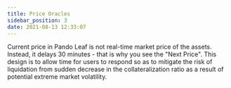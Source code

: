 ```yaml
---
title: Price Oracles
sidebar_position: 3
date: 2021-08-13 12:33:07
---
```


Current price in Pando Leaf is not real-time market price of the assets. Instead, it delays 30 minutes - that is why you see the "Next Price". This design is to allow time for users to respond so as to mitigate the risk of liquidation from sudden decrease in the collateralization ratio as a result of potential extreme market volatility.

